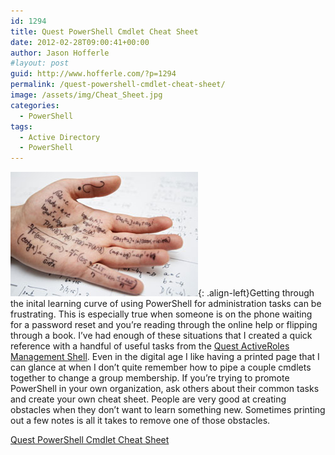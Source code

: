 ```yaml
---
id: 1294
title: Quest PowerShell Cmdlet Cheat Sheet
date: 2012-02-28T09:00:41+00:00
author: Jason Hofferle
#layout: post
guid: http://www.hofferle.com/?p=1294
permalink: /quest-powershell-cmdlet-cheat-sheet/
image: /assets/img/Cheat_Sheet.jpg
categories:
  - PowerShell
tags:
  - Active Directory
  - PowerShell
---
```

![image-left](/assets/img/Cheat_Sheet.jpg){: .align-left}Getting through the inital learning curve of using PowerShell for administration tasks can be frustrating. This is especially true when someone is on the phone waiting for a password reset and you&#8217;re reading through the online help or flipping through a book. I&#8217;ve had enough of these situations that I created a quick reference with a handful of useful tasks from the <a href="https://www.oneidentity.com/products/active-roles/" title="Quest ActiveRoles Management Shell" target="_blank">Quest ActiveRoles Management Shell</a>. Even in the digital age I like having a printed page that I can glance at when I don&#8217;t quite remember how to pipe a couple cmdlets together to change a group membership. If you&#8217;re trying to promote PowerShell in your own organization, ask others about their common tasks and create your own cheat sheet. People are very good at creating obstacles when they don&#8217;t want to learn something new. Sometimes printing out a few notes is all it takes to remove one of those obstacles.

[Quest PowerShell Cmdlet Cheat Sheet](https://drive.google.com/open?id=1WAcZl1jsX0ZczgBmpAg4YrOnr6PzCHS0)